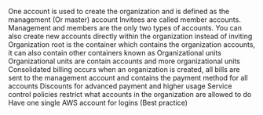 One account is used to create the organization and is defined as the management (Or master) account
	Invitees are called member accounts. Management and members are the only two types of accounts.
	You can also create new accounts directly within the organization instead of inviting
Organization root is the container which contains the organization accounts, it can also contain other containers known as Organizational units
	Organizational units are contain accounts and more organizational units
Consolidated billing occurs when an organization is created, all bills are sent to the management account and contains the payment method for all accounts
	Discounts for advanced payment and higher usage
Service control policies restrict what accounts in the organization are allowed to do
Have one single AWS account for logins (Best practice)
